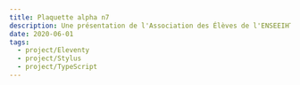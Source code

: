 ```yaml
---
title: Plaquette alpha n7
description: Une présentation de l'Association des Élèves de l'ENSEEIHT.
date: 2020-06-01
tags:
  - project/Eleventy
  - project/Stylus
  - project/TypeScript
---
```

